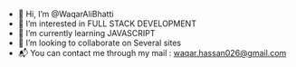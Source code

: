 - 👋 Hi, I’m @WaqarAliBhatti
- 👀 I’m interested in FULL STACK DEVELOPMENT
- 🌱 I’m currently learning JAVASCRIPT
- 💞️ I’m looking to collaborate on Several sites
- 📬 You can contact me through my mail : waqar.hassan026@gmail.com

<!---
WaqarAliBhatti/WaqarAliBhatti is a ✨ special ✨ repository because its `README.md` (this file) appears on your GitHub profile.
You can click the Preview link to take a look at your changes.
--->
